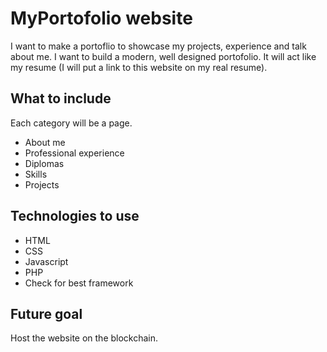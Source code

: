 # MyPortofolio website

I want to make a portoflio to showcase my projects, experience and talk about
me. I want to build a modern, well designed portofolio. It will act like my
resume (I will put a link to this website on my real resume).

## What to include

Each category will be a page.

- About me
- Professional experience
- Diplomas
- Skills
- Projects

## Technologies to use

- HTML
- CSS
- Javascript
- PHP
- Check for best framework

## Future goal

Host the website on the blockchain.
